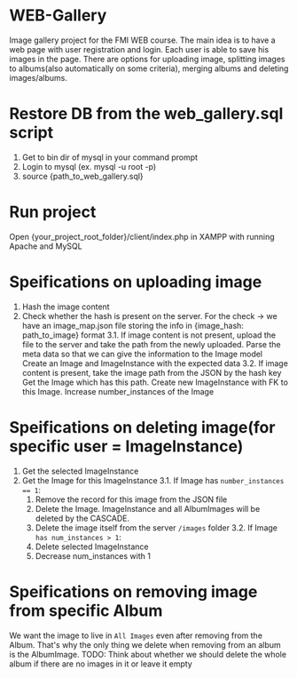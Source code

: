 # WEB-Gallery
Image gallery project for the FMI WEB course.
The main idea is to have a web page with user registration and login. Each user is able to save his images in the page.
There are options for uploading image, splitting images to albums(also automatically on some criteria), merging albums and deleting images/albums.

# Restore DB from the web_gallery.sql script
1. Get to bin dir of mysql in your command prompt
2. Login to mysql (ex. mysql -u root -p)
3. source {path_to_web_gallery.sql}

# Run project
Open {your_project_root_folder}/client/index.php in XAMPP with running Apache and MySQL

# Speifications on uploading image
1. Hash the image content
2. Check whether the hash is present on the server. For the check -> we have an image_map.json file storing the info in {image_hash: path_to_image} format
3.1. If image content is not present, upload the file to the server and take the path from the newly uploaded.
Parse the meta data so that we can give the information to the Image model
Create an Image and ImageInstance with the expected data
3.2. If image content is present, take the image path from the JSON by the hash key
Get the Image which has this path. Create new ImageInstance with FK to this Image. 
Increase number_instances of the Image

# Speifications on deleting image(for specific user = ImageInstance)
1. Get the selected ImageInstance
2. Get the Image for this ImageInstance
3.1. If Image has `number_instances == 1`:
      1) Remove the record for this image from the JSON file
      2) Delete the Image. ImageInstance and all AlbumImages will be deleted by the CASCADE. 
      3) Delete the image itself from the server `/images` folder
3.2. If Image `has num_instances > 1`:
      1) Delete selected ImageInstance
      2) Decrease num_instances with 1

# Speifications on removing image from specific Album
We want the image to live in `All Images` even after removing from the Album.
That's why the only thing we delete when removing from an album is the AlbumImage.
TODO: Think about whether we should delete the whole album if there are no images in it or leave it empty
